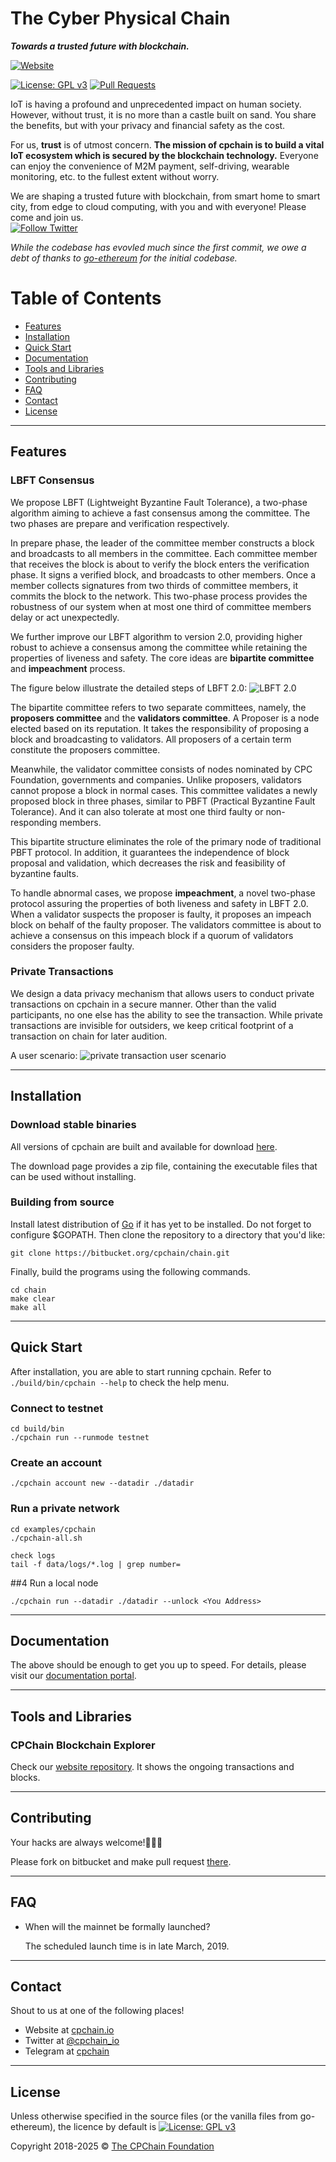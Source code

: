 # The Cyber Physical Chain

***Towards a trusted future with blockchain.***

[![Website](https://i.imgur.com/MzU7ovE.png)](https://www.cpchain.io)
 

[![License: GPL v3](https://img.shields.io/badge/License-GPLv3-blue.svg)](https://www.gnu.org/licenses/gpl-3.0)
[![Pull Requests](https://img.shields.io/bitbucket/pr-raw/cpchain/chain.svg)](https://bitbucket.org/cpchain/chain/pull-requests/)

IoT is having a profound and unprecedented impact on human society. However, without trust, it is no
more than a castle built on sand. You share the benefits, but with your privacy and financial safety
as the cost.


For us, **trust** is of utmost concern. **The mission of cpchain is to build a vital IoT ecosystem
which is secured by the blockchain technology.** Everyone can enjoy the convenience of M2M
payment, self-driving, wearable monitoring, etc. to the fullest extent without worry.


We are shaping a trusted future with blockchain, from smart home to smart city, from edge to cloud
computing, with you and with everyone! Please come and join us.  
[![Follow Twitter](https://img.shields.io/twitter/follow/cpchain_io.svg?label=Follow&style=social)](https://twitter.com/intent/follow?screen_name=cpchain_io)


*While the codebase has evovled much since the first commit, we owe a debt of thanks to
[go-ethereum](https://github.com/ethereum/go-ethereum) for the initial codebase.*

# Table of Contents
- [Features](#features)
- [Installation](#installation)
- [Quick Start](#quick-start)
- [Documentation](#documentation)
- [Tools and Libraries](#tools-and-libraries)
- [Contributing](#contributing)
- [FAQ](#faq)
- [Contact](#contact)
- [License](#license)


---
## Features
### LBFT Consensus

We propose LBFT (Lightweight Byzantine Fault Tolerance), 
a two-phase algorithm aiming to achieve a fast consensus among the committee.
The two phases are prepare and verification respectively. 


In prepare phase, the leader of the committee member constructs a block and broadcasts to all members in the committee. 
Each committee member that receives the block is about to verify the block enters the verification phase. 
It signs a verified block, and broadcasts to other members. 
Once a member collects signatures from two thirds of committee members, 
it commits the block to the network. 
This two-phase process provides the robustness of our system 
when at most one third of committee members delay or act unexpectedly.


We further improve our LBFT algorithm to version 2.0, providing higher robust 
to achieve a consensus among the committee while retaining the properties of liveness and safety. 
The core ideas are **bipartite committee** and **impeachment** process.

The figure below illustrate the detailed steps of LBFT 2.0: ![LBFT 2.0](https://i.imgur.com/0frdUXw.png)

The bipartite committee refers to two separate committees, namely, 
the **proposers committee** and the **validators committee**. A Proposer is a node elected 
based on its reputation. It takes the responsibility of proposing a block and broadcasting to validators.
All proposers of a certain term constitute the proposers committee.

Meanwhile, the validator committee consists of nodes nominated by CPC Foundation, governments and companies.
Unlike proposers, validators cannot propose a block in normal cases. 
This committee validates a newly proposed block in three phases, 
similar to PBFT (Practical Byzantine Fault Tolerance). 
And it can also tolerate at most one third faulty or non-responding members. 


This bipartite structure eliminates the role of the primary node of traditional PBFT protocol. 
In addition, it guarantees the independence of block proposal and validation, which decreases 
the risk and feasibility of byzantine faults. 


To handle abnormal cases, we propose **impeachment**, 
a novel two-phase protocol assuring the properties of both liveness and safety in LBFT 2.0. 
When a validator suspects the proposer is faulty, it proposes an impeach
block on behalf of the faulty proposer. The validators committee is about to 
achieve a consensus on this impeach block if a quorum of validators considers 
the proposer faulty. 



### Private Transactions

We design a data privacy mechanism that allows users to conduct private transactions on cpchain in a
secure manner. Other than the valid participants, no one else has the ability to see the
transaction. While private transactions are invisible for outsiders, we keep critical footprint of a
transaction on chain for later audition.

A user scenario:
![private transaction user scenario](https://i.imgur.com/H3L1vJN.png)


---

## Installation

### Download stable binaries

All versions of cpchain are built and available for download [here](https://bitbucket.org/cpchain/chain/downloads/).

The download page provides a zip file, containing the executable files that can be used without installing.

### Building from source

Install latest distribution of [Go](https://golang.org/) if it has yet to be installed. Do not forget to configure $GOPATH. Then clone the repository to a directory that you'd like:

```shell
git clone https://bitbucket.org/cpchain/chain.git
```

Finally, build the programs using the following commands.

```shell
cd chain
make clear
make all
```




---
## Quick Start

After installation, you are able to start running cpchain. 
Refer to `./build/bin/cpchain --help` to check the help menu.

### Connect to testnet
```shell
cd build/bin
./cpchain run --runmode testnet
```

### Create an account
```shell
./cpchain account new --datadir ./datadir
```

### Run a private network
```shell
cd examples/cpchain
./cpchain-all.sh

check logs
tail -f data/logs/*.log | grep number=
```

##4 Run a local node
```shell
./cpchain run --datadir ./datadir --unlock <You Address>
```

    
---
## Documentation
The above should be enough to get you up to speed. For details, please visit our [documentation portal](https://docs.cpchain.io).


---
## Tools and Libraries
### CPChain Blockchain Explorer
Check our [website repository](https://github.com/CPChain/cpchain-website).
It shows the ongoing transactions and blocks.


---
## Contributing
Your hacks are always welcome!🔨🔨🔨

Please fork on bitbucket and make pull request [there](https://bitbucket.org/cpchain/chain/pull-requests/).


---
## FAQ
- When will the mainnet be formally launched?

  The scheduled launch time is in late March, 2019.


---
## Contact
Shout to us at one of the following places!

- Website at [cpchain.io](https://cpchain.io)
- Twitter at [@cpchain_io](https://twitter.com/cpchain_io)
- Telegram at [cpchain](https://t.me/cpchain)

---
## License
Unless otherwise specified in the source files (or the vanilla files from go-ethereum), the licence by
default is [![License: GPL v3](https://img.shields.io/badge/License-GPLv3-blue.svg)](https://www.gnu.org/licenses/gpl-3.0)

Copyright 2018-2025 © [The CPChain Foundation](https://www.cpchain.io)